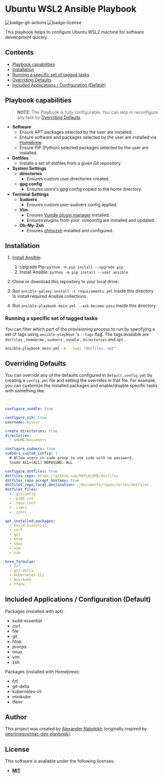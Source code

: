 # Ubuntu WSL2 Ansible Playbook

![badge-gh-actions]
![badge-license]

This playbook helps to configure Ubuntu WSL2 machine for software development quickly.

## Contents

* [Playbook capabilities](#playbook-capabilities)
* [Installation](#installation)
* [Running a specific set of tagged tasks](#running-a-specific-set-of-tagged-tasks)
* [Overriding Defaults](#overriding-defaults)
* [Included Applications / Configuration (Default)](#included-applications--configuration-default)

## Playbook capabilities

> **NOTE:** The Playbook is fully configurable. You can skip or reconfigure any task by [Overriding Defaults](#overriding-defaults).

* **Software**
  * Ensure APT packages selected by the user are installed.
  * Ensure software and packages selected by the user are installed via [Homebrew](https://github.com/Homebrew/brew).
  * Ensure PIP (Python) selected packages selected by the user are installed.
* **Dotfiles**
  * Installs a set of dotfiles from a given Git repository.
* **System Settings**
  * **directories**
    * Ensures custom user directories created.
  * **gpg config**
    * Ensures users's gpg config copied to the home directory.
* **Terminal Settings**
  * **Sudoers**
    * Ensures custom user sudoers config applied.
  * **Vim**
    * Ensures [Vundle plugin manager](https://github.com/VundleVim/Vundle.vim) installed.
    * Ensures plugins from your .vimconfig are installed and updated.
  * **Oh-My-Zsh**
    * Ensures [ohmyzsh](https://github.com/ohmyzsh/ohmyzsh) installed and configured.

## Installation

1. [Install Ansible](https://docs.ansible.com/ansible/latest/installation_guide/index.html):

    1. Upgrade Pip: `python -m pip install --upgrade pip`
    2. Install Ansible: `python -m pip install --user ansible`

2. Clone or download this repository to your local drive.
3. Run `ansible-galaxy install -r requirements.yml` inside this directory to install required Ansible collections.
4. Run `ansible-playbook main.yml --ask-become-pass` inside this directory.

### Running a specific set of tagged tasks

You can filter which part of the provisioning process to run by specifying a set of tags using `ansible-playbook` 's `--tags` flag. The tags available are `dotfiles` , `homebrew` , `sudoers` , `vundle` , `directories` and `apt` .

```sh
ansible-playbook main.yml -K --tags "dotfiles, apt"
```

## Overriding Defaults

You can override any of the defaults configured in `default.config.yml` by creating a `config.yml` file and setting the overrides in that file. For example, you can customize the installed packages and enable/disable specific tasks with something like:

```yaml
---
---
configure_vundle: true

configure_zsh: true
username: myuser

create_directories: true
directories:
  - $HOME/Documents

configure_sudoers: true
sudoers_custom_config: |
  # Allow users in sudo group to use sudo with no password.
  %sudo ALL=(ALL) NOPASSWD: ALL

configure_dotfiles: true
dotfiles_repo: https://github.com/REPLACEME/dotfiles
dotfiles_repo_accept_hostkey: true
dotfiles_repo_local_destination: ~/Documents/repositories/dotfiles
dotfiles_files:
  - .gitconfig
  - .p10k.zsh
  - .tmux.conf
  - .vimrc
  - .zshrc

apt_installed_packages:
  - build-essential
  - curl
  - git
  - htop
  - tmux
  - vim
  - zsh

brew_formulae:
  - fzf
  - git-delta
  - kubernetes-cli
  - minikube
  - tfenv
```

## Included Applications / Configuration (Default)

Packages (installed with apt):

* build-essential
* curl
* file
* git
* htop
* procps
* tmux
* vim
* zsh

Packages (installed with Homebrew):

* fzf
* git-delta
* kubernetes-cli
* minikube
* tfenv

## Author

This project was created by [Alexander Nabokikh](https://www.linkedin.com/in/nabokih/) (originally inspired by [geerlingguy/mac-dev-playbook](https://github.com/geerlingguy/mac-dev-playbook)).

## License

This software is available under the following licenses:

* **[MIT](https://github.com/AlexNabokikh/mac-playbook/blob/master/LICENSE)**

[badge-gh-actions]: https://github.com/AlexNabokikh/wsl-playbook/actions/workflows/release.yaml/badge.svg
[badge-license]: https://img.shields.io/badge/License-MIT-informational
